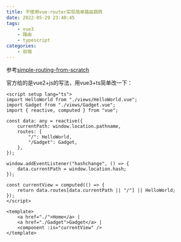 ```yaml
---
title: 不使用vue-router实现简单路由跳转
date: 2022-05-29 23:40:45
tags: 
    - vue3
    - 路由
    - typescript
categories: 
    - 前端
---
```


参考[simple-routing-from-scratch](https://vuejs.org/guide/scaling-up/routing.html#simple-routing-from-scratch)

官方给的是vue2+js的写法，用vue3+ts简单改一下：

```vue
<script setup lang="ts">
import HelloWorld from "./views/HelloWorld.vue";
import Gadget from "./views/Gadget.vue";
import { reactive, computed } from "vue";

const data: any = reactive({
    currentPath: window.location.pathname,
    routes: {
        "/": HelloWorld,
        "/Gadget": Gadget,
    },
});

window.addEventListener("hashchange", () => {
    data.currentPath = window.location.hash;
});

const currentView = computed(() => {
    return data.routes[data.currentPath || "/"] || HelloWorld;
});
</script>

<template>
    <a href="./">Home</a> |
    <a href="./Gadget">Gadget</a> |
    <component :is="currentView" />
</template>


```
